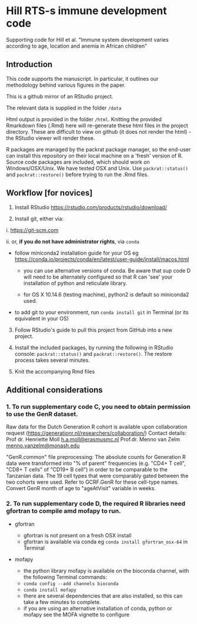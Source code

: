 # Hill RTS-s immune development code

Supporting code for Hill et al. "Immune system development varies according to age, location and anemia in African children"


## Introduction

This code supports the manuscript. In particular, it outlines our methodology behind various figures in the paper.

This is a github mirror of an RStudio project.

The relevant data is supplied in the folder `/data`

Html output is provided in the folder `/html`. Knitting the provided Rmarkdown files (.Rmd) here will re-generate these html files in the project directory. These are difficult to view on github (it does not render the html) - the RStudio viewer will render these. 

R  packages are managed by the packrat package manager, so the end-user can install this repository on their local machine on a 'fresh' version of R. Source code packages are included, which should work on Windows/OSX/Unix. We have tested OSX and Unix. Use `packrat::status()` and `packrat::restore()` before trying to run the .Rmd files.

## Workflow [for novices]

1. Install RStudio https://rstudio.com/products/rstudio/download/

2. Install git, either via:

i. https://git-scm.com

ii. or, **if you do not have administrator rights**, via `conda`

- follow miniconda2 installation guide for your OS eg https://conda.io/projects/conda/en/latest/user-guide/install/macos.html
  
  - you can use alternative versions of conda. Be aware that sup code D will need to be alternately configured so that R can 'see' your installation of python and reticulate library.
   
  - for OS X 10.14.6 (testing machine), python2 is default so miniconda2 used.

- to add git to your <base> environment, run `conda install git` in Terminal (or its equivalent in your OS)

3. Follow RStudio's guide to pull this project from GitHub into a new project.

4. Install the included packages, by running the following in RStudio console: `packrat::status()` and `packrat::restore()`. The restore process takes several minutes.

5. Knit the accompanying Rmd files


## Additional considerations

### 1. To run supplementary code C, you need to obtain permission to use the GenR dataset.

Raw data for the Dutch Generation R cohort is available upon collaboration request (https://generationr.nl/researchers/collaboration/)
Contact details: 
Prof dr. Henriette Moll h.a.moll@erasmusmc.nl
Prof.dr. Menno van Zelm menno.vanzelm@monash.edu

"GenR.common" file preprocessing: 
The absolute counts for Generation R data were transformed into "% of parent" frequencies (e.g. "CD4+ T cell", "CD8+ T cells" of "CD19+ B cell") in order to be comparable to the Tanzanian data. The 19 cell types that were comparably gated between the two cohorts were used. Refer to GCRF.GenR for these cell-type names. 
Convert GenR month of age to "ageAtVisit" variable in weeks. 


### 2. To run supplementary code D, the required R libraries need gfortran to compile amd mofapy to run.

- gfortran
  - gfortran is not present on a fresh OSX install
  - gfortran is available via conda eg `conda install gfortran_osx-64` in Terminal

- mofapy
  - the python library mofapy is available on the bioconda channel, with the following Terminal commands:
  - `conda config --add channels bioconda`
  - `conda install mofapy`
  - there are several dependencies that are also installed, so this can take a few minutes to complete.
  - if you are using an alternative installation of conda, python or mofapy see the MOFA vignette to configure
